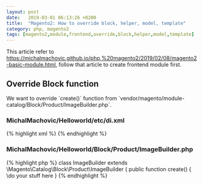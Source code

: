 ```yaml
---
layout: post
date:   2019-03-01 06:13:26 +0200
title:  "Magento2: How to override block, helper, model, template"
category: php, magento2
tags: [magento2,module,frontend,override,block,helper,model,template]
---
```


This article refer to https://michalmachovic.github.io/php,%20magento2/2019/02/08/magento2-basic-module.html, follow that article to create frontend module first.

<h2>Override Block function</h2>
We want to override `create()` function from `vendor/magento/module-catalog/Block/Product/ImageBuilder.php`.

<h3>MichalMachovic/Helloworld/etc/di.xml</h3>
{% highlight xml %}
<config xmlns:xsi="http://www.w3.org/2001/XMLSchema-instance" xsi:noNamespaceSchemaLocation="urn:magento:framework:ObjectManager/etc/config.xsd">
        <preference for="Magento\Catalog\Block\Product\ImageBuilder" type="MichalMachovic\Helloworld\Block\Product\ImageBuilder" />
</config>
{% endhighlight %}

<h3>MichalMachovic/Helloworld/Block/Product/ImageBuilder.php</h3>
{% highlight php %}
<?php
namespace MichalMachovic\Helloworld\Block\Product;

class ImageBuilder extends \Magento\Catalog\Block\Product\ImageBuilder
{
  public function create()
  {
    \\do your stuff here
  }
{% endhighlight %}

